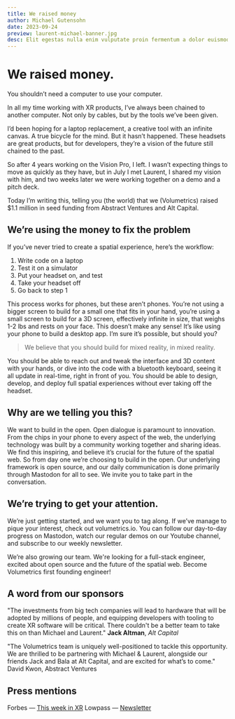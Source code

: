 ```yaml
---
title: We raised money
author: Michael Gutensohn
date: 2023-09-24
preview: laurent-michael-banner.jpg
desc: Elit egestas nulla enim vulputate proin fermentum a dolor euismod.
---
```

# We raised money.

You shouldn’t need a computer to use your computer.

In all my time working with XR products, I’ve always been chained to another computer. Not only by cables, but by the tools we’ve been given.

I’d been hoping for a laptop replacement, a creative tool with an infinite canvas. A true bicycle for the mind. But it hasn’t happened. These headsets are great products, but for developers, they’re a vision of the future still chained to the past.

So after 4 years working on the Vision Pro, I left. I wasn’t expecting things to move as quickly as they have, but in July I met Laurent, I shared my vision with him, and two weeks later we were working together on a demo and a pitch deck.

Today I’m writing this, telling you (the world) that we (Volumetrics) raised $1.1 million in seed funding from Abstract Ventures and Alt Capital.

## We’re using the money to fix the problem

If you’ve never tried to create a spatial experience, here’s the workflow:

1. Write code on a laptop
2. Test it on a simulator
3. Put your headset on, and test
4. Take your headset off
5. Go back to step 1

This process works for phones, but these aren’t phones. You’re not using a bigger screen to build for a small one that fits in your hand, you’re using a small screen to build for a 3D screen, effectively infinite in size, that weighs 1-2 lbs and rests on your face. This doesn’t make any sense! It’s like using your phone to build a desktop app. I’m sure it’s possible, but should you?

> We believe that you should build for mixed reality, in mixed reality.

You should be able to reach out and tweak the interface and 3D content with your hands, or dive into the code with a bluetooth keyboard, seeing it all update in real-time, right in front of you. You should be able to design, develop, and deploy full spatial experiences without ever taking off the headset.

## Why are we telling you this?

We want to build in the open. Open dialogue is paramount to innovation. From the chips in your phone to every aspect of the web, the underlying technology was built by a community working together and sharing ideas. We find this inspiring, and believe it’s crucial for the future of the spatial web. So from day one we’re choosing to build in the open. Our underlying framework is open source, and our daily communication is done primarily through Mastodon for all to see. We invite you to take part in the conversation.

## We’re trying to get your attention.

We’re just getting started, and we want you to tag along. If we’ve manage to pique your interest, check out volumetrics.io. You can follow our day-to-day progress on Mastodon, watch our regular demos on our Youtube channel, and subscribe to our weekly newsletter.

We’re also growing our team. We're looking for a full-stack engineer, excited about open source and the future of the spatial web. Become Volumetrics first founding engineer!

## A word from our sponsors

"The investments from big tech companies will lead to hardware that will be adopted by millions of people, and equipping developers with tooling to create XR software will be critical. There couldn't be a better team to take this on than Michael and Laurent."
**Jack Altman**, _Alt Capital_

"The Volumetrics team is uniquely well-positioned to tackle this opportunity. We are thrilled to be partnering with Michael & Laurent, alongside our friends Jack and Bala at Alt Capital, and are excited for what’s to come."
David Kwon, Abstract Ventures


## Press mentions

Forbes — [This week in XR](https://www.forbes.com/sites/charliefink/2023/09/21/this-week-in-xr-ai-co-pilots-neuralink-human-trials-and-new-echo-frames/?sh=5d5f48164cad)
Lowpass — [Newsletter](https://www.lowpass.cc/p/amazon-projection-mapping-xr-devices-event)
